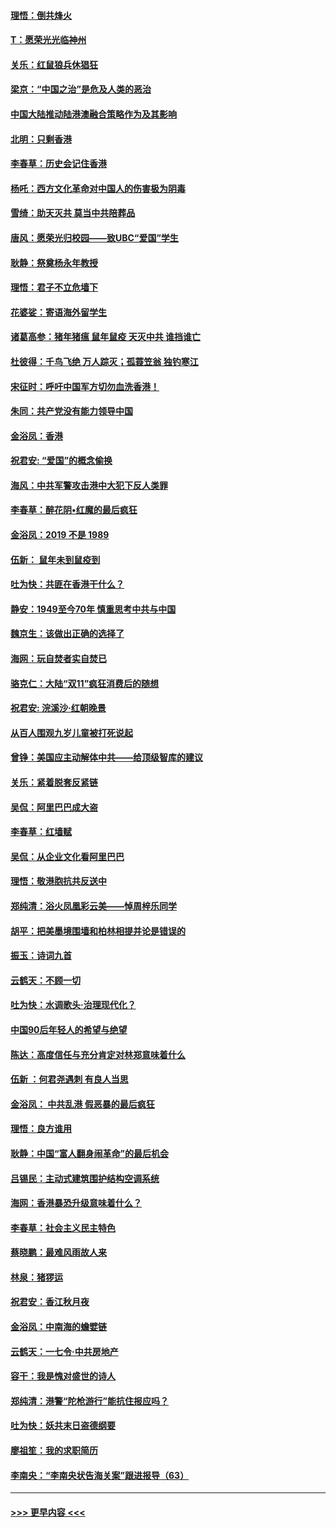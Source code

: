#### [理悟：倒共烽火](../pages/nsc993/n11668844.md?t=11202111) 
#### [T：愿荣光光临神州](../pages/nsc993/n11668421.md?t=11202111) 
#### [关乐：红鼠狼兵休猖狂](../pages/nsc993/n11668378.md?t=11202111) 
#### [梁京：“中国之治”是危及人类的恶治](../pages/nsc993/n11668328.md?t=11202111) 
#### [中国大陆推动陆港澳融合策略作为及其影响](../pages/nsc993/n11668157.md?t=11202111) 
#### [北明：只剩香港](../pages/nsc993/n11668002.md?t=11202111) 
#### [李春草：历史会记住香港](../pages/nsc993/n11667927.md?t=11202111) 
#### [杨吒：西方文化革命对中国人的伤害极为阴毒](../pages/nsc993/n11664521.md?t=11202111) 
#### [雪绮：助天灭共 莫当中共陪葬品](../pages/nsc993/n11662650.md?t=11202111) 
#### [唐风：愿荣光归校园——致UBC“爱国”学生](../pages/nsc993/n11662194.md?t=11202111) 
#### [耿静：祭奠杨永年教授](../pages/nsc993/n11662514.md?t=11202111) 
#### [理悟：君子不立危墙下](../pages/nsc993/n11662172.md?t=11202111) 
#### [花婆娑：寄语海外留学生](../pages/nsc993/n11662121.md?t=11202111) 
#### [诸葛高参：猪年猪瘟 鼠年鼠疫 天灭中共 谁挡谁亡](../pages/nsc993/n11661980.md?t=11202111) 
#### [杜彼得：千鸟飞绝 万人踪灭；孤蓑笠翁 独钓寒江](../pages/nsc993/n11661170.md?t=11202111) 
#### [宋征时：呼吁中国军方切勿血洗香港！](../pages/nsc993/n11415318.md?t=11202111) 
#### [朱同：共产党没有能力领导中国](../pages/nsc993/n11660421.md?t=11202111) 
#### [金浴凤：香港](../pages/nsc993/n11660419.md?t=11202111) 
#### [祝君安: “爱国”的概念偷换](../pages/nsc993/n11659706.md?t=11202111) 
#### [海风：中共军警攻击港中大犯下反人类罪](../pages/nsc993/n11659632.md?t=11202111) 
#### [李春草：醉花阴•红魔的最后疯狂](../pages/nsc993/n11659287.md?t=11202111) 
#### [金浴凤：2019 不是 1989](../pages/nsc993/n11657663.md?t=11202111) 
#### [伍新： 鼠年未到鼠疫到](../pages/nsc993/n11655098.md?t=11202111) 
#### [吐为快：共匪在香港干什么？](../pages/nsc993/n11654891.md?t=11202111) 
#### [静安：1949至今70年 慎重思考中共与中国](../pages/nsc993/n11651244.md?t=11202111) 
#### [魏京生：该做出正确的选择了](../pages/nsc993/n11653084.md?t=11202111) 
#### [海网：玩自焚者实自焚已](../pages/nsc993/n11652423.md?t=11202111) 
#### [骆克仁：大陆“双11”疯狂消费后的随想](../pages/nsc993/n11652305.md?t=11202111) 
#### [祝君安: 浣溪沙·红朝晚景](../pages/nsc993/n11652258.md?t=11202111) 
#### [从百人围观九岁儿童被打死说起](../pages/nsc993/n11651030.md?t=11202111) 
#### [曾铮：美国应主动解体中共——给顶级智库的建议](../pages/nsc993/n11649888.md?t=11202111) 
#### [关乐：紧着脱套反紧链](../pages/nsc993/n11649069.md?t=11202111) 
#### [吴侃：阿里巴巴成大盗](../pages/nsc993/n11645523.md?t=11202111) 
#### [李春草：红墙赋](../pages/nsc993/n11646389.md?t=11202111) 
#### [吴侃：从企业文化看阿里巴巴](../pages/nsc993/n11645476.md?t=11202111) 
#### [理悟：敬港胞抗共反送中](../pages/nsc993/n11645466.md?t=11202111) 
#### [郑纯清：浴火凤凰彩云美——悼周梓乐同学](../pages/nsc993/n11645155.md?t=11202111) 
#### [胡平：把美墨境围墙和柏林相提并论是错误的](../pages/nsc993/n11645134.md?t=11202111) 
#### [振玉：诗词九首](../pages/nsc993/n11644081.md?t=11202111) 
#### [云鹤天：不顾一切](../pages/nsc993/n11643508.md?t=11202111) 
#### [吐为快：水调歌头·治理现代化？](../pages/nsc993/n11643485.md?t=11202111) 
#### [中国90后年轻人的希望与绝望](../pages/nsc993/n11642317.md?t=11202111) 
#### [陈达：高度信任与充分肯定对林郑意味着什么](../pages/nsc993/n11641441.md?t=11202111) 
#### [伍新 ：何君尧遇刺 有良人当思](../pages/nsc993/n11641503.md?t=11202111) 
#### [金浴凤： 中共乱港  假恶暴的最后疯狂](../pages/nsc993/n11641495.md?t=11202111) 
#### [理悟：良方谁用](../pages/nsc993/n11641463.md?t=11202111) 
#### [耿静：中国“富人翻身闹革命”的最后机会](../pages/nsc993/n11640655.md?t=11202111) 
#### [吕锡民：主动式建筑围护结构空调系统](../pages/nsc993/n11640168.md?t=11202111) 
#### [海网：香港暴恐升级意味着什么？](../pages/nsc993/n11635904.md?t=11202111) 
#### [李春草：社会主义民主特色](../pages/nsc993/n11634657.md?t=11202111) 
#### [蔡晓鹏：最难风雨故人来](../pages/nsc993/n11633145.md?t=11202111) 
#### [林泉：猪猡运](../pages/nsc993/n11631469.md?t=11202111) 
#### [祝君安：香江秋月夜](../pages/nsc993/n11631440.md?t=11202111) 
#### [金浴凤：中南海的蟾嬖链](../pages/nsc993/n11631290.md?t=11202111) 
#### [云鹤天：一七令·中共房地产](../pages/nsc993/n11630084.md?t=11202111) 
#### [容干：我是愧对盛世的诗人](../pages/nsc993/n11630059.md?t=11202111) 
#### [郑纯清：港警“陀枪游行”能抗住报应吗？](../pages/nsc993/n11629999.md?t=11202111) 
#### [吐为快：妖共末日盗德纲要](../pages/nsc993/n11628610.md?t=11202111) 
#### [廖祖笙：我的求职简历](../pages/nsc993/n11628492.md?t=11202111) 
#### [李南央：“李南央状告海关案”跟进报导（63）](../pages/nsc993/n11627039.md?t=11202111) 

----
#### [ >>> 更早内容 <<< ](../indexes/nsc993-earlier.md)
